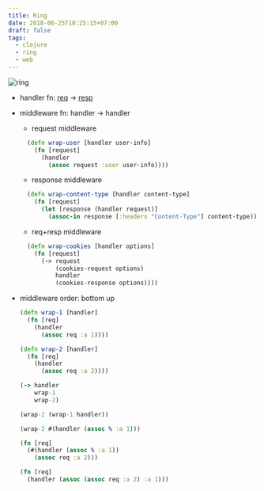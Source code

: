 ```yaml
---
title: Ring
date: 2018-06-25T10:25:15+07:00
draft: false
tags:
  - clojure
  - ring
  - web 
---
```


![ring](/images/ring.jpeg)

- handler fn: [req](https://github.com/ring-clojure/ring-spec/blob/master/src/ring/core/spec.clj#L114) -> [resp](https://github.com/ring-clojure/ring-spec/blob/master/src/ring/core/spec.clj#L145)

- middleware fn: handler -> handler
  + request middleware
  ```clj
    (defn wrap-user [handler user-info]
      (fn [request]
        (handler
          (assoc request :user user-info))))
  ```
  + response middleware
  ```clj
    (defn wrap-content-type [handler content-type]
      (fn [request]
        (let [response (handler request)]
          (assoc-in response [:headers "Content-Type"] content-type))))
  ```
  + req+resp middleware
  ```clj
    (defn wrap-cookies [handler options]
      (fn [request]
        (-> request
            (cookies-request options)
            handler
            (cookies-response options))))
  ```

- middleware order: bottom up
  ```clj
  (defn wrap-1 [handler]
    (fn [req]
      (handler
        (assoc req :a 1))))

  (defn wrap-2 [handler]
    (fn [req]
      (handler
        (assoc req :a 2))))

  (-> handler
      wrap-1
      wrap-2)

  (wrap-2 (wrap-1 handler))

  (wrap-2 #(handler (assoc % :a 1)))

  (fn [req]
    (#(handler (assoc % :a 1))
      (assoc req :a 2)))

  (fn [req]
    (handler (assoc (assoc req :a 2) :a 1)))
  ```
